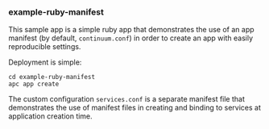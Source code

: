 ### example-ruby-manifest

This sample app is a simple ruby app that demonstrates the use of an app manifest (by default, `continuum.conf`) in order to create an app with easily reproducible settings.

Deployment is simple:

```console
cd example-ruby-manifest
apc app create
```

The custom configuration `services.conf` is a separate manifest file that demonstrates the use of manifest files in creating and binding to services at application creation time.
